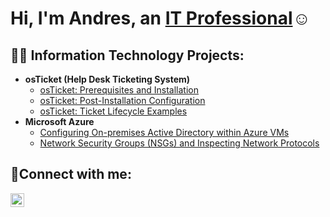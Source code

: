 <h1>Hi, I'm Andres, an <a href="https://linkedin.com/in/andres-pulgarin000">IT Professional</a>☺</h1>

<h2>👨‍💻 Information Technology Projects:</h2>

- <b>osTicket (Help Desk Ticketing System)</b>
  - [osTicket: Prerequisites and Installation](https://google.com)
  - [osTicket: Post-Installation Configuration](https://google.com)
  - [osTicket: Ticket Lifecycle Examples](https://google.com)
- <b>Microsoft Azure</b>
  - [Configuring On-premises Active Directory within Azure VMs](https://google.com)
  - [Network Security Groups (NSGs) and Inspecting Network Protocols](https://google.com)

<h2>🤳Connect with me:</h2>


[<img align="left" alt="Andres | LinkedIn" width="22px" src="https://cdn.jsdelivr.net/npm/simple-icons@v3/icons/linkedin.svg" />][linkedin]



[linkedin]: https://linkedin.com/in/andres-pulgarin000
